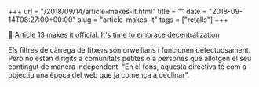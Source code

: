 +++
url = "/2018/09/14/article-makes-it.html"
title = ""
date = "2018-09-14T08:27:00+00:00"
slug = "article-makes-it"
tags = ["retalls"]
+++

📎 [Article 13 makes it official. It's time to embrace decentralization](https://werd.io/view/5b993db9d3c9b266de19aa72)

Els filtres de càrrega de fitxers són orwellians i funcionen defectuosament. Però no estan dirigits a comunitats petites o a persones que allotgen el seu contingut de manera independent. “En el fons, aquesta directiva té com a objectiu una època del web que ja comença a declinar”.

